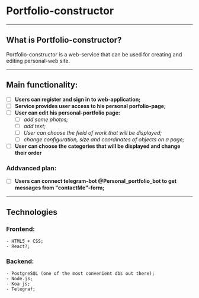 # Portfolio-constructor
-------------------------------------------------
## What is Portfolio-constructor?
Portfolio-constructor is a web-service that can be used for creating and editing personal-web site.

-------------------------------------------------

## Main functionality: 

- [ ] __Users can register and sign in to web-application;__
- [ ] __Service provides user access to his personal porfolio-page;__
- [ ] __User can edit his personal-portfolio page:__
  - [ ] _add some photos;_
  - [ ] _add text;_
  - [ ] _User can choose the field of work that will be displayed;_
  - [ ] _change configuration, size and coordinates of objects on a page;_
- [ ] __User can choose the  categories that will be displayed and change their order__

### Addvanced plan: 

- [ ] __Users can connect telegram-bot @Personal_portfolio_bot to get messages from "contactMe"-form;__
  
-------------------------------------------------

## Technologies

### Frontend:
```
- HTML5 + CSS;
- React?;
```
### Backend:

```
- PostgreSQL (one of the most convenient dbs out there);
- Node.js;
- Koa js;
- Telegraf;
```
